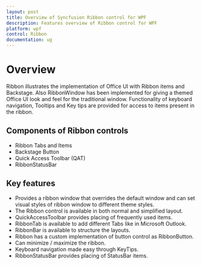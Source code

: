 ```yaml
---
layout: post
title: Overview of Syncfusion Ribbon control for WPF
description: Features overview of Ribbon control for WPF
platform: wpf
control: Ribbon
documentation: ug
---
```

# Overview

Ribbon illustrates the implementation of Office UI with Ribbon items and Backstage. Also RibbonWindow has been implemented for giving a themed Office UI look and feel for the traditional window. Functionality of keyboard navigation, Tooltips and Key tips are provided for access to items present in the ribbon. 



## Components of Ribbon controls

* Ribbon Tabs and Items
* Backstage Button
* Quick Access Toolbar (QAT)
* RibbonStatusBar


## Key features

* Provides a ribbon window that overrides the default window and can set visual styles of ribbon window to different theme styles.
* The Ribbon control is available in both normal and simplified layout.
* QuickAccessToolbar provides placing of frequently used items. 
* RibbonTab is available to add different Tabs like in Microsoft Outlook.
* RibbonBar is available to structure the layouts.
* Ribbon has a custom implementation of button control as RibbonButton.
* Can minimize / maximize the ribbon.
* Keyboard navigation made easy through KeyTips.
* RibbonStatusBar provides placing of StatusBar items. 

